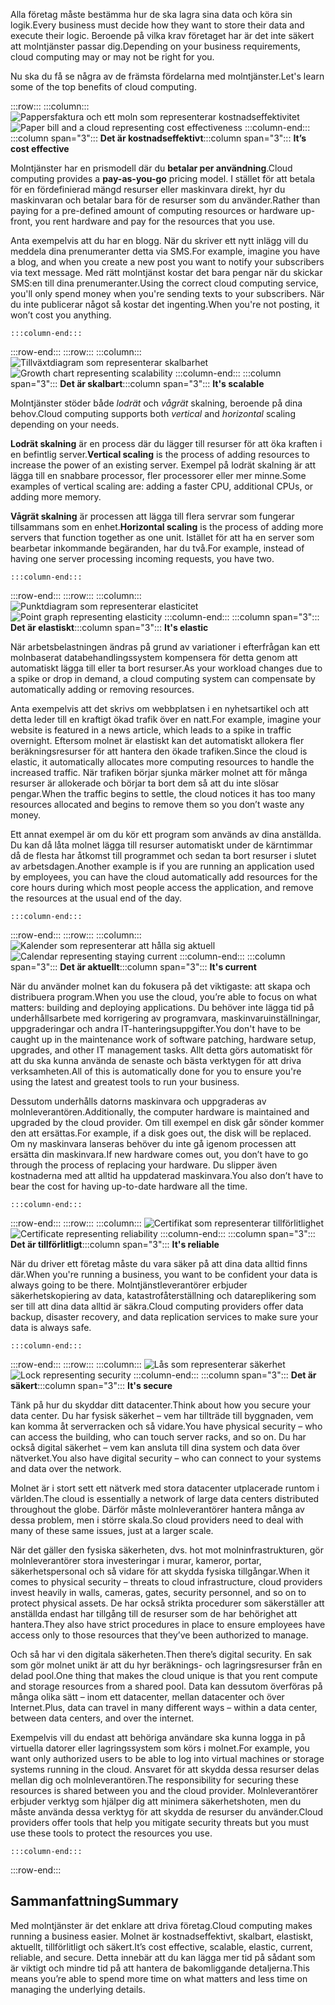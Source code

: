 <span data-ttu-id="00451-101">Alla företag måste bestämma hur de ska lagra sina data och köra sin logik.</span><span class="sxs-lookup"><span data-stu-id="00451-101">Every business must decide how they want to store their data and execute their logic.</span></span> <span data-ttu-id="00451-102">Beroende på vilka krav företaget har är det inte säkert att molntjänster passar dig.</span><span class="sxs-lookup"><span data-stu-id="00451-102">Depending on your business requirements, cloud computing may or may not be right for you.</span></span>

<span data-ttu-id="00451-103">Nu ska du få se några av de främsta fördelarna med molntjänster.</span><span class="sxs-lookup"><span data-stu-id="00451-103">Let's learn some of the top benefits of cloud computing.</span></span>

:::row:::
    :::column:::
        <span data-ttu-id="00451-104">![Pappersfaktura och ett moln som representerar kostnadseffektivitet](../media/3-cost-effective.png)</span><span class="sxs-lookup"><span data-stu-id="00451-104">![Paper bill and a cloud representing cost effectiveness](../media/3-cost-effective.png)</span></span>
    :::column-end:::
    <span data-ttu-id="00451-105">:::column span="3"::: **Det är kostnadseffektivt**</span><span class="sxs-lookup"><span data-stu-id="00451-105">:::column span="3"::: **It’s cost effective**</span></span>

<span data-ttu-id="00451-106">Molntjänster har en prismodell där du **betalar per användning**.</span><span class="sxs-lookup"><span data-stu-id="00451-106">Cloud computing provides a **pay-as-you-go** pricing model.</span></span> <span data-ttu-id="00451-107">I stället för att betala för en fördefinierad mängd resurser eller maskinvara direkt, hyr du maskinvaran och betalar bara för de resurser som du använder.</span><span class="sxs-lookup"><span data-stu-id="00451-107">Rather than paying for a pre-defined amount of computing resources or hardware up-front, you rent hardware and pay for the resources that you use.</span></span>

<span data-ttu-id="00451-108">Anta exempelvis att du har en blogg. När du skriver ett nytt inlägg vill du meddela dina prenumeranter detta via SMS.</span><span class="sxs-lookup"><span data-stu-id="00451-108">For example, imagine you have a blog, and when you create a new post you want to notify your subscribers via text message.</span></span> <span data-ttu-id="00451-109">Med rätt molntjänst kostar det bara pengar när du skickar SMS:en till dina prenumeranter.</span><span class="sxs-lookup"><span data-stu-id="00451-109">Using the correct cloud computing service, you'll only spend money when you're sending texts to your subscribers.</span></span> <span data-ttu-id="00451-110">När du inte publicerar något så kostar det ingenting.</span><span class="sxs-lookup"><span data-stu-id="00451-110">When you're not posting, it won’t cost you anything.</span></span>

    :::column-end:::
:::row-end:::
:::row:::
    :::column:::
        <span data-ttu-id="00451-111">![Tillväxtdiagram som representerar skalbarhet](../media/3-scalable.png)</span><span class="sxs-lookup"><span data-stu-id="00451-111">![Growth chart representing scalability](../media/3-scalable.png)</span></span>
    :::column-end:::
    <span data-ttu-id="00451-112">:::column span="3"::: **Det är skalbart**</span><span class="sxs-lookup"><span data-stu-id="00451-112">:::column span="3"::: **It's scalable**</span></span>

<span data-ttu-id="00451-113">Molntjänster stöder både _lodrät_ och _vågrät_ skalning, beroende på dina behov.</span><span class="sxs-lookup"><span data-stu-id="00451-113">Cloud computing supports both _vertical_ and _horizontal_ scaling depending on your needs.</span></span>

<span data-ttu-id="00451-114">**Lodrät skalning** är en process där du lägger till resurser för att öka kraften i en befintlig server.</span><span class="sxs-lookup"><span data-stu-id="00451-114">**Vertical scaling** is the process of adding resources to increase the power of an existing server.</span></span> <span data-ttu-id="00451-115">Exempel på lodrät skalning är att lägga till en snabbare processor, fler processorer eller mer minne.</span><span class="sxs-lookup"><span data-stu-id="00451-115">Some examples of vertical scaling are: adding a faster CPU, additional CPUs, or adding more memory.</span></span>

<span data-ttu-id="00451-116">**Vågrät skalning** är processen att lägga till flera servrar som fungerar tillsammans som en enhet.</span><span class="sxs-lookup"><span data-stu-id="00451-116">**Horizontal scaling** is the process of adding more servers that function together as one unit.</span></span> <span data-ttu-id="00451-117">Istället för att ha en server som bearbetar inkommande begäranden, har du två.</span><span class="sxs-lookup"><span data-stu-id="00451-117">For example, instead of having one server processing incoming requests, you have two.</span></span>

    :::column-end:::
:::row-end:::
:::row:::
    :::column:::
        <span data-ttu-id="00451-118">![Punktdiagram som representerar elasticitet](../media/3-elastic.png)</span><span class="sxs-lookup"><span data-stu-id="00451-118">![Point graph representing elasticity](../media/3-elastic.png)</span></span>
    :::column-end:::
    <span data-ttu-id="00451-119">:::column span="3"::: **Det är elastiskt**</span><span class="sxs-lookup"><span data-stu-id="00451-119">:::column span="3"::: **It's elastic**</span></span>

<span data-ttu-id="00451-120">När arbetsbelastningen ändras på grund av variationer i efterfrågan kan ett molnbaserat databehandlingssystem kompensera för detta genom att automatiskt lägga till eller ta bort resurser.</span><span class="sxs-lookup"><span data-stu-id="00451-120">As your workload changes due to a spike or drop in demand, a cloud computing system can compensate by automatically adding or removing resources.</span></span>

<span data-ttu-id="00451-121">Anta exempelvis att det skrivs om webbplatsen i en nyhetsartikel och att detta leder till en kraftigt ökad trafik över en natt.</span><span class="sxs-lookup"><span data-stu-id="00451-121">For example, imagine your website is featured in a news article, which leads to a spike in traffic overnight.</span></span> <span data-ttu-id="00451-122">Eftersom molnet är elastiskt kan det automatiskt allokera fler beräkningsresurser för att hantera den ökade trafiken.</span><span class="sxs-lookup"><span data-stu-id="00451-122">Since the cloud is elastic, it automatically allocates more computing resources to handle the increased traffic.</span></span> <span data-ttu-id="00451-123">När trafiken börjar sjunka märker molnet att för många resurser är allokerade och börjar ta bort dem så att du inte slösar pengar.</span><span class="sxs-lookup"><span data-stu-id="00451-123">When the traffic begins to settle, the cloud notices it has too many resources allocated and begins to remove them so you don’t waste any money.</span></span>

<span data-ttu-id="00451-124">Ett annat exempel är om du kör ett program som används av dina anställda. Du kan då låta molnet lägga till resurser automatiskt under de kärntimmar då de flesta har åtkomst till programmet och sedan ta bort resurser i slutet av arbetsdagen.</span><span class="sxs-lookup"><span data-stu-id="00451-124">Another example is if you are running an application used by employees, you can have the cloud automatically add resources for the core hours during which most people access the application, and remove the resources at the usual end of the day.</span></span>

    :::column-end:::
:::row-end:::
:::row:::
    :::column:::
        <span data-ttu-id="00451-125">![Kalender som representerar att hålla sig aktuell](../media/3-current.png)</span><span class="sxs-lookup"><span data-stu-id="00451-125">![Calendar representing staying current](../media/3-current.png)</span></span>
    :::column-end:::
    <span data-ttu-id="00451-126">:::column span="3"::: **Det är aktuellt**</span><span class="sxs-lookup"><span data-stu-id="00451-126">:::column span="3"::: **It's current**</span></span>

<span data-ttu-id="00451-127">När du använder molnet kan du fokusera på det viktigaste: att skapa och distribuera program.</span><span class="sxs-lookup"><span data-stu-id="00451-127">When you use the cloud, you’re able to focus on what matters: building and deploying applications.</span></span> <span data-ttu-id="00451-128">Du behöver inte lägga tid på underhållsarbete med korrigering av programvara, maskinvaruinställningar, uppgraderingar och andra IT-hanteringsuppgifter.</span><span class="sxs-lookup"><span data-stu-id="00451-128">You don't have to be caught up in the maintenance work of software patching, hardware setup, upgrades, and other IT management tasks.</span></span> <span data-ttu-id="00451-129">Allt detta görs automatiskt för att du ska kunna använda de senaste och bästa verktygen för att driva verksamheten.</span><span class="sxs-lookup"><span data-stu-id="00451-129">All of this is automatically done for you to ensure you're using the latest and greatest tools to run your business.</span></span>

<span data-ttu-id="00451-130">Dessutom underhålls datorns maskinvara och uppgraderas av molnleverantören.</span><span class="sxs-lookup"><span data-stu-id="00451-130">Additionally, the computer hardware is maintained and upgraded by the cloud provider.</span></span> <span data-ttu-id="00451-131">Om till exempel en disk går sönder kommer den att ersättas.</span><span class="sxs-lookup"><span data-stu-id="00451-131">For example, if a disk goes out, the disk will be replaced.</span></span> <span data-ttu-id="00451-132">Om ny maskinvara lanseras behöver du inte gå igenom processen att ersätta din maskinvara.</span><span class="sxs-lookup"><span data-stu-id="00451-132">If new hardware comes out, you don’t have to go through the process of replacing your hardware.</span></span> <span data-ttu-id="00451-133">Du slipper även kostnaderna med att alltid ha uppdaterad maskinvara.</span><span class="sxs-lookup"><span data-stu-id="00451-133">You also don’t have to bear the cost for having up-to-date hardware all the time.</span></span>

    :::column-end:::
:::row-end:::
:::row:::
    :::column:::
        <span data-ttu-id="00451-134">![Certifikat som representerar tillförlitlighet](../media/3-reliable.png)</span><span class="sxs-lookup"><span data-stu-id="00451-134">![Certificate representing reliability](../media/3-reliable.png)</span></span>
    :::column-end:::
    <span data-ttu-id="00451-135">:::column span="3"::: **Det är tillförlitligt**</span><span class="sxs-lookup"><span data-stu-id="00451-135">:::column span="3"::: **It's reliable**</span></span>

<span data-ttu-id="00451-136">När du driver ett företag måste du vara säker på att dina data alltid finns där.</span><span class="sxs-lookup"><span data-stu-id="00451-136">When you're running a business, you want to be confident your data is always going to be there.</span></span> <span data-ttu-id="00451-137">Molntjänstleverantörer erbjuder säkerhetskopiering av data, katastrofåterställning och datareplikering som ser till att dina data alltid är säkra.</span><span class="sxs-lookup"><span data-stu-id="00451-137">Cloud computing providers offer data backup, disaster recovery, and data replication services to make sure your data is always safe.</span></span>

    :::column-end:::
:::row-end:::
:::row:::
    :::column:::
        <span data-ttu-id="00451-138">![Lås som representerar säkerhet](../media/3-secure.png)</span><span class="sxs-lookup"><span data-stu-id="00451-138">![Lock representing security](../media/3-secure.png)</span></span>
    :::column-end:::
    <span data-ttu-id="00451-139">:::column span="3"::: **Det är säkert**</span><span class="sxs-lookup"><span data-stu-id="00451-139">:::column span="3"::: **It's secure**</span></span>

<span data-ttu-id="00451-140">Tänk på hur du skyddar ditt datacenter.</span><span class="sxs-lookup"><span data-stu-id="00451-140">Think about how you secure your data center.</span></span> <span data-ttu-id="00451-141">Du har fysisk säkerhet &ndash; vem har tillträde till byggnaden, vem kan komma åt serverracken och så vidare.</span><span class="sxs-lookup"><span data-stu-id="00451-141">You have physical security &ndash; who can access the building, who can touch server racks, and so on.</span></span> <span data-ttu-id="00451-142">Du har också digital säkerhet &ndash; vem kan ansluta till dina system och data över nätverket.</span><span class="sxs-lookup"><span data-stu-id="00451-142">You also have digital security &ndash; who can connect to your systems and data over the network.</span></span>

<span data-ttu-id="00451-143">Molnet är i stort sett ett nätverk med stora datacenter utplacerade runtom i världen.</span><span class="sxs-lookup"><span data-stu-id="00451-143">The cloud is essentially a network of large data centers distributed throughout the globe.</span></span> <span data-ttu-id="00451-144">Därför måste molnleverantörer hantera många av dessa problem, men i större skala.</span><span class="sxs-lookup"><span data-stu-id="00451-144">So cloud providers need to deal with many of these same issues, just at a larger scale.</span></span>

<span data-ttu-id="00451-145">När det gäller den fysiska säkerheten, dvs. hot mot molninfrastrukturen, gör molnleverantörer stora investeringar i murar, kameror, portar, säkerhetspersonal och så vidare för att skydda fysiska tillgångar.</span><span class="sxs-lookup"><span data-stu-id="00451-145">When it comes to physical security &ndash; threats to cloud infrastructure, cloud providers invest heavily in walls, cameras, gates, security personnel, and so on to protect physical assets.</span></span> <span data-ttu-id="00451-146">De har också strikta procedurer som säkerställer att anställda endast har tillgång till de resurser som de har behörighet att hantera.</span><span class="sxs-lookup"><span data-stu-id="00451-146">They also have strict procedures in place to ensure employees have access only to those resources that they’ve been authorized to manage.</span></span>

<span data-ttu-id="00451-147">Och så har vi den digitala säkerheten.</span><span class="sxs-lookup"><span data-stu-id="00451-147">Then there’s digital security.</span></span> <span data-ttu-id="00451-148">En sak som gör molnet unikt är att du hyr beräknings- och lagringsresurser från en delad pool.</span><span class="sxs-lookup"><span data-stu-id="00451-148">One thing that makes the cloud unique is that you rent compute and storage resources from a shared pool.</span></span> <span data-ttu-id="00451-149">Data kan dessutom överföras på många olika sätt &ndash; inom ett datacenter, mellan datacenter och över Internet.</span><span class="sxs-lookup"><span data-stu-id="00451-149">Plus, data can travel in many different ways &ndash; within a data center, between data centers, and over the internet.</span></span>

<span data-ttu-id="00451-150">Exempelvis vill du endast att behöriga användare ska kunna logga in på virtuella datorer eller lagringssystem som körs i molnet.</span><span class="sxs-lookup"><span data-stu-id="00451-150">For example, you want only authorized users to be able to log into virtual machines or storage systems running in the cloud.</span></span> <span data-ttu-id="00451-151">Ansvaret för att skydda dessa resurser delas mellan dig och molnleverantören.</span><span class="sxs-lookup"><span data-stu-id="00451-151">The responsibility for securing these resources is shared between you and the cloud provider.</span></span> <span data-ttu-id="00451-152">Molnleverantörer erbjuder verktyg som hjälper dig att minimera säkerhetshoten, men du måste använda dessa verktyg för att skydda de resurser du använder.</span><span class="sxs-lookup"><span data-stu-id="00451-152">Cloud providers offer tools that help you mitigate security threats but you must use these tools to protect the resources you use.</span></span>

    :::column-end:::
:::row-end:::

## <a name="summary"></a><span data-ttu-id="00451-153">Sammanfattning</span><span class="sxs-lookup"><span data-stu-id="00451-153">Summary</span></span>

<span data-ttu-id="00451-154">Med molntjänster är det enklare att driva företag.</span><span class="sxs-lookup"><span data-stu-id="00451-154">Cloud computing makes running a business easier.</span></span> <span data-ttu-id="00451-155">Molnet är kostnadseffektivt, skalbart, elastiskt, aktuellt, tillförlitligt och säkert.</span><span class="sxs-lookup"><span data-stu-id="00451-155">It’s cost effective, scalable, elastic, current, reliable, and secure.</span></span> <span data-ttu-id="00451-156">Detta innebär att du kan lägga mer tid på sådant som är viktigt och mindre tid på att hantera de bakomliggande detaljerna.</span><span class="sxs-lookup"><span data-stu-id="00451-156">This means you’re able to spend more time on what matters and less time on managing the underlying details.</span></span>